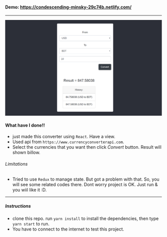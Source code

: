 #### Demo: https://condescending-minsky-29c74b.netlify.com/

---

![alt text](image/img2.png)
#### **What have I done!!**
- just made this converter using `React`. Have a view.
- Used api from `https://www.currencyconverterapi.com`.
- Select the currencies that you want then click _Convert_
button. Result will shown billow.

###### Limitations
- Tried to use `Redux` to manage state. But got a 
problem with that. So, you will see some related codes
there. Dont worry project is OK. Just run & you wiil
like it :D.

---
##### Instructions
- clone this repo. run `yarn install` to install the 
dependencies, then type `yarn start` to run.
- You have to connect to the internet to test this project.
